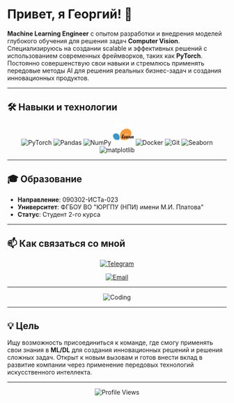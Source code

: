 # Привет, я Георгий! 👋

**Machine Learning Engineer** с опытом разработки и внедрения моделей глубокого обучения для решения задач **Computer Vision**. Специализируюсь на создании scalable и эффективных решений с использованием современных фреймворков, таких как **PyTorch**. Постоянно совершенствую свои навыки и стремлюсь применять передовые методы AI для решения реальных бизнес-задач и создания инновационных продуктов.

---

## 🛠️ Навыки и технологии

<p align="center">
  <img src="https://img.icons8.com/?size=100&id=jH4BpkMnRrU5&format=png&color=000000" alt="PyTorch" title="PyTorch" />
  <img src="https://img.icons8.com/color/48/000000/pandas.png" alt="Pandas" title="Pandas" />
  <img src="https://img.icons8.com/color/48/000000/numpy.png" alt="NumPy" title="NumPy" />
  <img src="https://raw.githubusercontent.com/devicons/devicon/ca28c779441053191ff11710fe24a9e6c23690d6/icons/scikitlearn/scikitlearn-original.svg" alt="scikit-learn" title="scikit-learn" width="48" />
  <img src="https://img.icons8.com/color/48/000000/docker.png" alt="Docker" title="Docker" />
  <img src="https://img.icons8.com/color/48/000000/git.png" alt="Git" title="Git" />
  <img src="https://camo.githubusercontent.com/23d65b5fc69e7187dd932c9ad45d78cb9f15badf4193b7a9b9868cc18286fd1c/68747470733a2f2f7777772e6564756361746976652e696f2f6170692f656470726573736f2f73686f742f353039363339363137393337343038302f696d6167652f35333030353931393133333336383332" alt="Seaborn" title="Seaborn" width="48" />
  <img src="https://matplotlib.org/2.0.2/_static/logo2.svg" alt="matplotlib" title="matplotlib" width="120" />
</p>

---

## 🎓 Образование

- **Направление**: 090302-ИСТа-023
- **Университет**: ФГБОУ ВО "ЮРГПУ (НПИ) имени М.И. Платова"
- **Статус**: Студент 2-го курса

---


## 📫 Как связаться со мной
<p align="center">
  <a href="https://t.me/viberrviberrr">
    <img src="https://img.shields.io/badge/Telegram-000000?style=for-the-badge&logo=telegram&logoColor=white" alt="Telegram" />
  </a>
</p>
<p align="center">
  <a href="mailto:petrosangosa2005@gmail.com">
    <img src="https://img.shields.io/badge/Email-000000?style=for-the-badge&logo=gmail&logoColor=white" alt="Email" />
  </a>
</p>

---


<p align="center">
  <img src="https://i.pinimg.com/originals/56/33/ce/5633ce94b903bdcff71794d133f36948.gif" alt="Coding" width="500" />
</p>

---

## 💡 Цель

Ищу возможность присоединиться к команде, где смогу применять свои знания в **ML/DL** для создания инновационных решений и решения сложных задач. Открыт к новым вызовам и готов внести вклад в развитие компании через применение передовых технологий искусственного интеллекта.

---

<p align="center">
  <img src="https://komarev.com/ghpvc/?username=yourusername&color=blue&style=flat" alt="Profile Views" />
</p>
